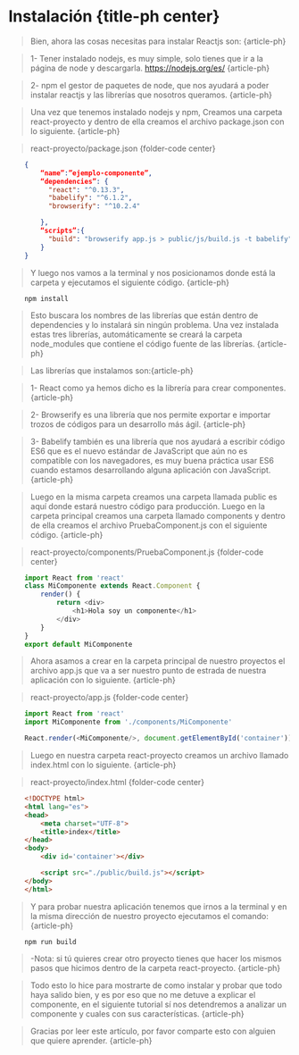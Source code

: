 # Instalación {title-ph center}

> Bien, ahora las cosas necesitas para instalar Reactjs son: {article-ph}

> 1- Tener instalado nodejs, es muy simple, solo tienes que ir a la página de node  y descargarla. https://nodejs.org/es/ {article-ph}

> 2- npm el gestor de paquetes de node, que nos ayudará a poder instalar reactjs  y las librerías que nosotros queramos. {article-ph}

> Una vez que tenemos instalado nodejs y npm, Creamos una carpeta react-proyecto y dentro de ella creamos el archivo package.json con lo siguiente. {article-ph}

> react-proyecto/package.json {folder-code center}

```json
	{
		“name”:”ejemplo-componente”,
		“dependencies”: {
		  "react": "^0.13.3",
		  "babelify": "^6.1.2",
		  "browserify": "^10.2.4"

		},
		“scripts”:{
		  "build": "browserify app.js > public/js/build.js -t babelify"
		}
	}
```
> Y luego nos vamos a la terminal y nos posicionamos donde está la carpeta y ejecutamos el siguiente código. {article-ph}

```
	npm install
```

> Esto buscara los nombres de las librerías que están dentro de dependencies y lo instalará sin ningún problema.
Una vez instalada estas tres librerías, automáticamente se creará la carpeta node_modules que contiene el código fuente de las librerías. {article-ph}

> Las librerías que instalamos son:{article-ph}

> 1- React como ya hemos dicho es la librería para crear componentes. {article-ph}

> 2- Browserify es una librería que nos permite exportar e importar trozos de códigos para un desarrollo más ágil. {article-ph}

> 3- Babelify también es una librería que nos ayudará a escribir código ES6 que es el nuevo estándar de JavaScript que aún no es compatible con los navegadores, es muy buena práctica usar ES6 cuando estamos desarrollando alguna aplicación con JavaScript. {article-ph}

> Luego en la misma carpeta creamos una carpeta llamada public es aquí donde estará nuestro código para producción.  Luego en la carpeta principal creamos una carpeta llamado components y dentro de ella creamos el archivo PruebaComponent.js con el siguiente código. {article-ph}

> react-proyecto/components/PruebaComponent.js {folder-code center}

```javascript
	import React from 'react'
	class MiComponente extends React.Component {
		render() {
			return <div>
				<h1>Hola soy un componente</h1>
			</div>
		}
	}
	export default MiComponente
```

> Ahora asamos a crear en la carpeta principal de nuestro proyectos el archivo app.js que va a ser nuestro punto de estrada de nuestra aplicación con lo siguiente. {article-ph}

> react-proyecto/app.js {folder-code center}

```javascript
	import React from 'react'
	import MiComponente from './components/MiComponente'

	React.render(<MiComponente/>, document.getElementById('container'))
```


> Luego en nuestra carpeta react-proyecto creamos un archivo llamado index.html con lo siguiente. {article-ph}

> react-proyecto/index.html {folder-code center}

```html
	<!DOCTYPE html>
	<html lang="es">
	<head>
		<meta charset="UTF-8">
		<title>index</title>
	</head>
	<body>
		<div id='container'></div>

		<script src="./public/build.js"></script>
	</body>
	</html>
```
> Y para probar nuestra aplicación tenemos que irnos a la terminal y en la misma dirección de nuestro proyecto ejecutamos el comando: {article-ph}

```
	npm run build
```
> -Nota: si tú quieres crear otro proyecto tienes que hacer los mismos pasos que hicimos dentro de la carpeta react-proyecto. {article-ph}

> Todo esto lo hice para mostrarte de como instalar y probar que todo haya salido bien, y es por eso que no me detuve a explicar el componente, en el siguiente tutorial sí nos detendremos a analizar un componente y cuales con sus características. {article-ph}

> Gracias por leer este artículo, por favor comparte esto con alguien que quiere aprender. {article-ph}


